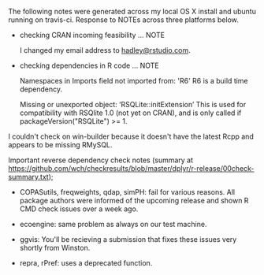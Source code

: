 The following notes were generated across my local OS X install and ubuntu running on travis-ci. Response to NOTEs across three platforms below.

* checking CRAN incoming feasibility ... NOTE

  I changed my email address to hadley@rstudio.com.

* checking dependencies in R code ... NOTE
  
  Namespaces in Imports field not imported from: 'R6'
  R6 is a build time dependency.
  
  Missing or unexported object: ‘RSQLite::initExtension’
  This is used for compatibility with RSQlite 1.0 (not yet on CRAN), and is
  only called if packageVersion("RSQLite") >= 1.

I couldn't check on win-builder because it doesn't have the latest Rcpp and appears to be missing RMySQL.

Important reverse dependency check notes (summary at https://github.com/wch/checkresults/blob/master/dplyr/r-release/00check-summary.txt);

* COPASutils, freqweights, qdap, simPH: fail for various reasons. All package 
  authors were informed of the upcoming release and shown R CMD check issues 
  over a week ago.

* ecoengine: same problem as always on our test machine.

* ggvis: You'll be recieving a submission that fixes these issues very shortly
  from Winston.

* repra, rPref: uses a deprecated function.

